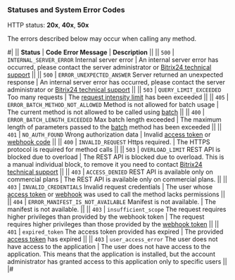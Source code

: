 ### Statuses and System Error Codes

HTTP status: **20x**, **40x**, **50x**

The errors described below may occur when calling any method.

#|
|| **Status** | **Code**
**Error Message** | **Description** ||
|| `500` | `INTERNAL_SERVER_ERROR`
Internal server error | An internal server error has occurred, please contact the server administrator or [Bitrix24 technical support](/bitrix-support.html) ||
|| `500` | `ERROR_UNEXPECTED_ANSWER`
Server returned an unexpected response | An internal server error has occurred, please contact the server administrator or [Bitrix24 technical support](/bitrix-support.html) ||
|| `503` | `QUERY_LIMIT_EXCEEDED`
Too many requests | The [request intensity limit](/limits.html) has been exceeded ||
|| `405` | `ERROR_BATCH_METHOD_NOT_ALLOWED`
Method is not allowed for batch usage | The current method is not allowed to be called using [batch](/settings/how-to-call-rest-api/batch.html) ||
|| `400` | `ERROR_BATCH_LENGTH_EXCEEDED`
Max batch length exceeded | The maximum length of parameters passed to the [batch](/settings/how-to-call-rest-api/batch.html) method has been exceeded ||
|| `401` | `NO_AUTH_FOUND`
Wrong authorization data | Invalid [access token](/settings/oauth/index.html) or [webhook code](/local-integrations/local-webhooks.html) ||
|| `400` | `INVALID_REQUEST`
Https required. | The HTTPS protocol is required for method calls ||
|| `503` | `OVERLOAD_LIMIT`
REST API is blocked due to overload | The REST API is blocked due to overload. This is a manual individual block, to remove it you need to contact [Bitrix24 technical support](/bitrix-support.html) ||
|| `403` | `ACCESS_DENIED`
REST API is available only on commercial plans | The REST API is available only on commercial plans. ||
|| `403` | `INVALID_CREDENTIALS`
Invalid request credentials | The user whose [access token](/settings/oauth/index.html) or [webhook](/local-integrations/local-webhooks.html) was used to call the method lacks permissions ||
|| `404` | `ERROR_MANIFEST_IS_NOT_AVAILABLE`
Manifest is not available. | The manifest is not available. ||
|| `403` | `insufficient_scope`
The request requires higher privileges than provided by the webhook token | The request requires higher privileges than those provided by the [webhook token](/local-integrations/local-webhooks.html) ||
|| `401` | `expired_token`
The access token provided has expired | The provided [access token](/settings/oauth/index.html) has expired ||
|| `403` | `user_access_error`
The user does not have access to the application | The user does not have access to the application. This means that the application is installed, but the account administrator has granted access to this application only to specific users ||
|#